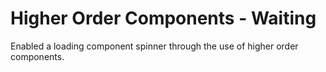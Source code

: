 # Higher Order Components - Waiting

Enabled a loading component spinner through the use of higher order components.
